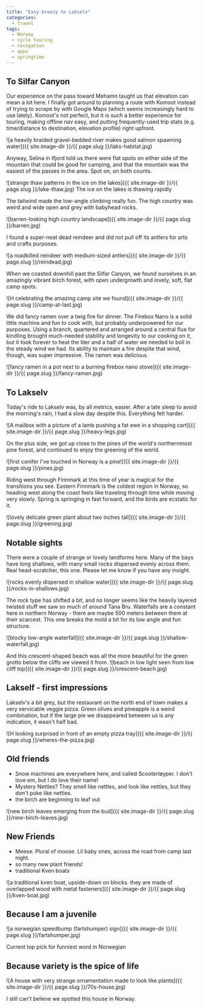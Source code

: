 ```yaml
---
title: "Easy breezy to Lakselv"
categories:
  - travel
tags:
  - Norway
  - cycle touring 
  - navigation
  - apps
  - springtime
---
```


## To Silfar Canyon

Our experience on the pass toward Mehamn taught us that elevation can mean a lot here.
I finally got around to planning a route with Komoot
instead of trying to scrape by with Google Maps
(which seems increasingly hard to use lately).
Komoot's not perfect, but it is _such_ a better experience for touring,
making offline nav easy, and putting frequently-used trip stats
(e.g. time/distance to destination, elevation profile) right upfront.

![a heavily braided gravel-bedded river makes good salmon spawning water]({{ site.image-dir }}/{{ page.slug }}/laks-habitat.jpg)

Anyway, Selina in Ifjord told us there were flat spots on either side of the mountain
that could be good for camping,
and that the mountain was the easiest of the passes in the area.
Spot on, on both counts.

![strange thaw patterns in the ice on the lakes]({{ site.image-dir }}/{{ page.slug }}/lake-thaw.jpg)
The ice on the lakes is thawing rapidly

The tailwind made the low-angle climbing really fun.
The high country was weird and wide open and grey with babyhead rocks.

![barren-looking high country landscape]({{ site.image-dir }}/{{ page.slug }}/barren.jpg)

I found a super-neat dead reindeer
and did not pull off its antlers for arts and crafts purposes.

![a roadkilled reindeer with medium-sized antlers]({{ site.image-dir }}/{{ page.slug }}/reindead.jpg)

When we coasted downhill past the Silfar Canyon,
we found ourselves in an amazingly vibrant birch forest,
with open undergrowth and lovely, soft, flat camp spots.

![H celebrating the amazing camp site we found]({{ site.image-dir }}/{{ page.slug }}/camp-at-last.jpg)

We did fancy ramen over a twig fire for dinner.
The Firebox Nano is a solid little machine and fun to cook with,
but probably underpowered for our purposes.
Using a branch, quartered and arranged around a central flue for kindling
brought much-needed stability and longevity to our cooking on it,
but it took forever to heat the liter and a half of water we needed to boil
in the steady wind we had.
Its ability to maintain a fire despite that wind, though, was super impressive.
The ramen was delicious.

![fancy ramen in a pot next to a burning firebox nano stove]({{ site.image-dir }}/{{ page.slug }}/fancy-ramen.jpg)

## To Lakselv

Today's ride to Lakselv was, by all metrics, easier.
After a late sleep to avoid the morning's rain, I had a slow day despite this.
Everything felt harder.

![A mailbox with a picture of a lamb pushing a fat ewe in a shopping cart]({{ site.image-dir }}/{{ page.slug }}/heavy-legs.jpg)

On the plus side, we got up close to the pines of the world's northernmost pine forest,
and continued to enjoy the greening of the world.

![first conifer I've touched in Norway is a pine!]({{ site.image-dir }}/{{ page.slug }}/pines.jpg)

Riding west through Finnmark at this time of year is magical for the transitions you see.
Eastern Finnmark is the coldest region in Norway, so heading west along the coast
feels like traveling through time while moving very slowly.
Spring is springing in fast forward, and the birds are ecstatic for it.

![lovely delicate green plant about two inches tall]({{ site.image-dir }}/{{ page.slug }}/greening.jpg)

## Notable sights

There were a couple of strange or lovely landforms here.
Many of the bays have long shallows, with many small rocks dispersed evenly across them.
Real head-scratcher, this one. Please let me know if you have any insight.

![rocks evenly dispersed in shallow water]({{ site.image-dir }}/{{ page.slug }}/rocks-in-shallows.jpg)

The rock type has shifted a bit,
and no longer seems like the heavily layered twisted stuff we saw so much of around Tana Bru.
Waterfalls are a constant here in northern Norway -
there are maybe 500 meters between them at their scarcest.
This one breaks the mold a bit for its low angle and fun structure.

![blocky low-angle waterfall]({{ site.image-dir }}/{{ page.slug }}/shallow-waterfall.jpg)

And this crescent-shaped beach was all the more beautiful
for the green grotto below the cliffs we viewed it from.
![beach in low light seen from low cliff top]({{ site.image-dir }}/{{ page.slug }}/crescent-beach.jpg)

## Lakself - first impressions

Lakselv's a bit grey,
but the restaurant on the north end of town makes a very servicable veggie pizza.
Green olives and pineapple is a weird combination,
but if the large pie we disappeared between us is any indication, it wasn't half bad.

![H looking surprised in front of an empty pizza tray]({{ site.image-dir }}/{{ page.slug }}/wheres-the-pizza.jpg)

## Old friends

- Snow machines are everywhere here, and called Scooterløyper. I don't love em,
  but I do love their name!
- Mystery Nettles? They smell like nettles, and look like nettles,
  but they don't poke like nettles.
- the birch are beginning to leaf out

![new birch leaves emerging from the bud]({{ site.image-dir }}/{{ page.slug }}/new-birch-leaves.jpg)

## New Friends

- Meese. Plural of moose. Lil baby ones, across the road from camp last night.
- so many new plant friends!
- traditional Kven boats

![a traditional kven boat, upside-down on blocks. they are made of overlapped wood with metal fasteners]({{ site.image-dir }}/{{ page.slug }}/kven-boat.jpg)

## Because I am a juvenile

![a norwegian speedbump (fartshumper) sign]({{ site.image-dir }}/{{ page.slug }}/fartshumper.jpg)

Current top pick for funniest word in Norwegian

## Because variety is the spice of life

![A house with very strange ornamentation made to look like plants]({{ site.image-dir }}/{{ page.slug }}/70s-house.jpg)

I still can't believe we spotted this house in Norway.